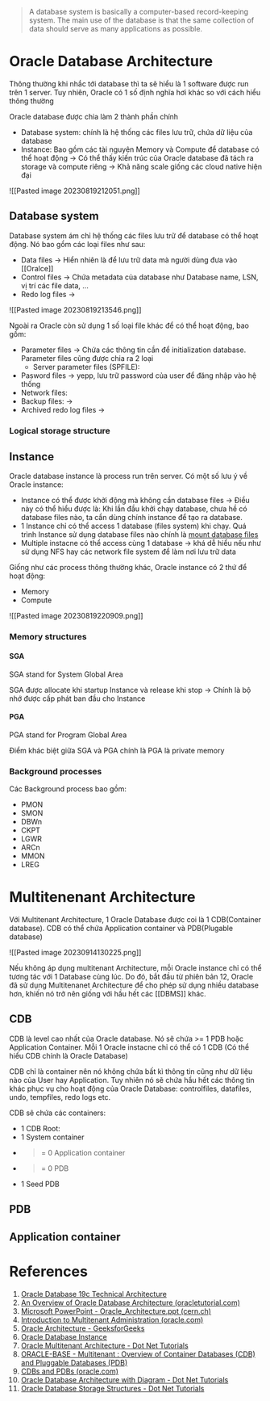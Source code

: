 > A database system is basically a computer-based record-keeping system. The main use of the database is that the same collection of data should serve as many applications as possible.

# Oracle Database Architecture

Thông thường khi nhắc tới database thì ta sẽ hiểu là 1 software được run trên 1 server. Tuy nhiên, Oracle có 1 số định nghĩa hơi khác so với cách hiểu thông thường

Oracle database được chia làm 2 thành phần chính
- Database system: chính là hệ thống các files lưu trữ, chứa dữ liệu của database
- Instance: Bao gồm các tài nguyên Memory và Compute để database có thể hoạt động
-> Có thể thấy kiến trúc của Oracle database đã tách ra storage và compute riêng -> Khả năng scale giống các cloud native hiện đại

![[Pasted image 20230819212051.png]]

## Database system

Database system ám chỉ hệ thống các files lưu trữ để database có thể hoạt động. Nó bao gồm các loại files như sau:
- Data files -> Hiển nhiên là để lưu trữ data mà người dùng đưa vào [[Oralce]]
- Control files -> Chứa metadata của database như Database name, LSN, vị trí các file data, ...
- Redo log files ->

![[Pasted image 20230819213546.png]]

Ngoài ra Oracle còn sử dụng 1 số loại file khác để có thể hoạt động, bao gồm:
- Parameter files -> Chứa các thông tin cần để initialization database. Parameter files cũng được chia ra 2 loại
	- Server parameter files (SPFILE): 
- Pasword files -> yepp, lưu trữ password của user để đăng nhập vào hệ thống
- Network files:
- Backup files: ->
- Archived redo log files ->

### Logical storage structure
## Instance

Oracle database instance là process run trên server.
Có một số lưu ý về Oracle instance:
- Instance có thể được khởi động mà không cần database files -> Điều này có thể hiểu được là: Khi lần đầu khởi chạy database, chưa hề có database files nào, ta cần dùng chính instance để tạo ra database.
- 1 Instance chỉ có thể access 1 database (files system) khi chạy. Quá trình Instance sử dụng database files nào chính là <u>mount database files</u>
- Multiple instacne có thể access cùng 1 database -> khá dễ hiểu nếu như sử dụng NFS hay các network file system để làm nơi lưu trữ data

Giống như các process thông thường khác, Oracle instance có 2 thứ để hoạt động:
- Memory
- Compute

![[Pasted image 20230819220909.png]]

### Memory structures

#### SGA

SGA stand for System Global Area

SGA được allocate khi startup Instance và release khi stop -> Chính là bộ nhớ được cấp phát ban đầu cho Instance

#### PGA

PGA stand for Program Global Area

Điểm khác biệt giữa SGA và PGA chính là PGA là private memory
### Background processes

Các Background process bao gồm:
- PMON
- SMON
- DBWn
- CKPT
- LGWR
- ARCn
- MMON
- LREG

# Multitenenant Architecture

Với Multitenant Architecture, 1 Oracle Database được coi là 1 CDB(Container database). CDB có thể chứa Application container và PDB(Plugable database)

![[Pasted image 20230914130225.png]]

Nếu không áp dụng multitenant Architecture, mỗi Oracle instance chỉ có thể tương tác với 1 Database cùng lúc. Do đó, bắt đầu từ phiên bản 12, Oracle đã sử dụng Multitenanet Architecture để cho phép sử dụng nhiều database hơn, khiến nó trở nên giống với hầu hết các [[DBMS]] khác. 
## CDB

CDB là level cao nhất của Oracle database. Nó sẽ chứa >= 1 PDB hoặc Application Container. Mỗi 1 Oracle instacne chỉ có thể có 1 CDB (Có thể hiểu CDB chính là Oracle Database)

CDB chỉ là container nên nó không chứa bất kì thông tin cũng như dữ liệu nào của User hay Application. Tuy nhiên nó sẽ chứa hầu hết các thông tin khác phục vụ cho hoạt động của Oracle Database: controlfiles, datafiles, undo, tempfiles, redo logs etc.

CDB sẽ chứa các containers:
- 1 CDB Root: 
- 1 System container
- >= 0 Application container
- >= 0 PDB
- 1 Seed PDB
## PDB

## Application container
# References
1. [Oracle Database 19c Technical Architecture](https://www.oracle.com/webfolder/technetwork/tutorials/architecture-diagrams/19/pdf/db-19c-architecture.pdf)
2. [An Overview of Oracle Database Architecture (oracletutorial.com)](https://www.oracletutorial.com/oracle-administration/oracle-database-architecture/)
3. [Microsoft PowerPoint - Oracle_Architecture.ppt (cern.ch)](https://indico.cern.ch/event/36804/attachments/731758/1003980/oracleArchitecture.pdf)
4. [Introduction to Multitenant Administration (oracle.com)](https://docs.oracle.com/en/database/oracle/oracle-database/21/multi/introduction-to-the-multitenant-architecture.html#GUID-267F7D12-D33F-4AC9-AA45-E9CD671B6F22)
5. [Oracle Architecture - GeeksforGeeks](https://www.geeksforgeeks.org/oracle-architecture/)
6. [Oracle Database Instance](https://docs.oracle.com/en/database/oracle/oracle-database/21/cncpt/oracle-database-instance.html#GUID-B3A8DB74-211A-453C-8B73-B61824DC56F6)
7. [Oracle Multitenant Architecture - Dot Net Tutorials](https://dotnettutorials.net/lesson/oracle-multitenant-architecture/)
8. [ORACLE-BASE - Multitenant : Overview of Container Databases (CDB) and Pluggable Databases (PDB)](https://oracle-base.com/articles/12c/multitenant-overview-container-database-cdb-12cr1)
9. [CDBs and PDBs (oracle.com)](https://docs.oracle.com/en/database/oracle/oracle-database/21/cncpt/CDBs-and-PDBs.html#GUID-5C339A60-2163-4ECE-B7A9-4D67D3D894FB)
10. [Oracle Database Architecture with Diagram - Dot Net Tutorials](https://dotnettutorials.net/lesson/oracle-database-architecture/)
11. [Oracle Database Storage Structures - Dot Net Tutorials](https://dotnettutorials.net/lesson/oracle-storage-structures/)